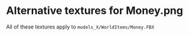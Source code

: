 # Alternative textures for Money.png
All of these textures apply to `models_X/WorldItems/Money.FBX`
